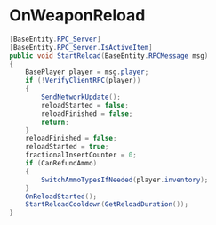 <Badge type="danger" text="Carbon Compatible"/><Badge type="warning" text="Oxide Compatible"/>
# OnWeaponReload
```csharp
[BaseEntity.RPC_Server]
[BaseEntity.RPC_Server.IsActiveItem]
public void StartReload(BaseEntity.RPCMessage msg)
{
	BasePlayer player = msg.player;
	if (!VerifyClientRPC(player))
	{
		SendNetworkUpdate();
		reloadStarted = false;
		reloadFinished = false;
		return;
	}
	reloadFinished = false;
	reloadStarted = true;
	fractionalInsertCounter = 0;
	if (CanRefundAmmo)
	{
		SwitchAmmoTypesIfNeeded(player.inventory);
	}
	OnReloadStarted();
	StartReloadCooldown(GetReloadDuration());
}

```
